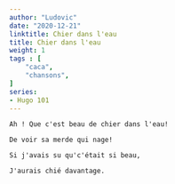 ```yaml
---
author: "Ludovic"
date: "2020-12-21"
linktitle: Chier dans l'eau  
title: Chier dans l'eau
weight: 1
tags : [
    "caca",
    "chansons",   
]
series:
- Hugo 101
---
```


    Ah ! Que c'est beau de chier dans l'eau!

    De voir sa merde qui nage!

    Si j'avais su qu'c'était si beau,

    J'aurais chié davantage.

    

